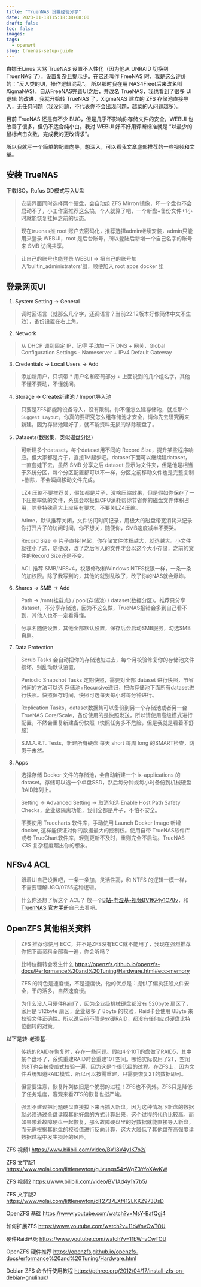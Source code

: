 ```yaml
---
title: "TruenNAS 设置经验分享"
date: 2023-01-18T15:18:38+08:00
draft: false
toc: false
images:
tags: 
  - openwrt
slug: truenas-setup-guide
---
```


白嫖王Linus 大骂 TrueNAS 设置不人性化（因为他从 UNRAID 切换到 TruenNAS 了），设置复杂且提示少。在它还叫作 FreeNAS 时，我是这么评价的：“反人类的UI，操作逻辑混乱”。 所以那时我在用 NAS4Free(后来改名叫 XigmaNAS)，自从FreeNAS完善UI之后，并改名 TrueNAS，我也看到了很多 UI逻辑 的改进，我就开始转 TrueNAS 了，XigmaNAS 建立的 ZFS 存储池直接导入，无任何问题（我没问题，不代表你不会出现问题，越菜的人问题越多）。

目前 TrueNAS 还是有不少 BUG，但是几乎不影响你存储文件的安全，WEBUI 也改善了很多，但仍不适合纯小白。我对 WEBUI 好不好用评断标准就是 “以最少的鼠标点击次数，完成我的更改请求”。

所以我就写一个简单的配置向导，想深入，可以看我文章底部推荐的一些视频和文章。

## 安装 TrueNAS
下载ISO，Rufus DD模式写入U盘

> 安装界面同时选择两个硬盘，会自动组 ZFS Mirror/镜像，坏一个盘也不会启动不了，小工作室推荐这么搞，个人就算了吧，一个新盘+备份文件+1小时就能恢复挂掉之前的状态。

> 现在truenas推 root 账户去密码化，推荐选择admin继续安装，admin只能用来登录 WEBUI，root 是后台账号，所以登陆后新增一个自己名字的账号来 SMB 访问共享。

> 让自己的账号也能登录 WEBUI -> 把自己的账号加入'builtin_administrators'组，顺便加入 root apps docker 组

## 登录网页UI

1. System Setting -> General
> 调时区语言（就那么几个字，还调语言？当前22.12版本好像简体中文不生效），备份设置在右上角。

2. Network
> 从 DHCP 调到固定 IP，记得 手动加一下 DNS + 网关，Global Configuration Settings - Nameserver + IPv4 Default Gateway

3. Credentials -> Local Users -> Add
> 添加新用户，只填带 * 用户名和密码部分 + 上面说到的几个组名字，其他不懂不要动，不懂就问。

4. Storage -> Create新建池 / Import导入池
> 只要是ZFS都能跨设备导入，没有限制。你不懂怎么建存储池，就点那个 `Suggest Layout`，你真的要研究怎么组存储池才安全，请你先去研究再来新建，因为存储池建好了，就不能资料无损的移除硬盘了。

5. Datasets(数据集，类似磁盘分区)
> 可新建多个dataset，每个dataset用不同的 Record Size，提升某些程序响应。但大家都是片子，直接1M起步吧。dataset下面可以继续建dataset，一直套娃下去，虽然 SMB 分享之后 dataset 显示为文件夹，但是他是相当于系统分区，每个分区配置都可以不一样，分区之前移动文件也是完整复制+删除，不会瞬间移动文件完成。

> LZ4 压缩不要推荐关，假如都是片子，没啥压缩效果，但是假如你保存了一下压缩率低的文件，系统会以极低CPU消耗帮你节省你的磁盘文件体积占用，除非特殊高大上应用有要求，不要关LZ4压缩。

> Atime，默认推荐关闭，文件访问时间记录，用极大的磁盘带宽消耗来记录你打开片子的访问时间，你不想关，随便你，SMB速度减半不要哭。

> Record Size -> 片子直接1M起，你存储文件体积越大，就选越大。小文件就往小了选，随便改，改了之后写入的文件才会以这个大小存储，之前的文件的Record Size还是不变。

> ACL 推荐 SMB/NFSv4，权限修改和Windows NTFS权限一样，一条一条的加权限。除了我写到的，其他的就别乱改了，改了你的NAS就会爆炸。

6. Shares -> SMB -> Add
> Path -> /mnt(挂载点) / pool(存储池) / dataset(数据分区)。推荐只分享 dataset，不分享存储池，因为不这么做，TrueNAS报错会多到自己看不到，其他人也不一定看得懂。

> 分享名随便设置，其他全部默认设置，保存后会启动SMB服务，勾选SMB自启。

7. Data Protection
> Scrub Tasks 会自动把你的存储池加进去，每个月校验修复你的存储池文件损坏，别乱动默认设置。

> Periodic Snapshot Tasks 定期快照，需要对全部 dataset 进行快照，节省时间的方法可以选 存储池+Recursive递归，把你存储池下面所有dataset进行快照。快照保存时间，快照可选每天每小时每分钟进行。

> Replication Tasks，dataset数据集可以备份到另一个存储池或者另一台TrueNAS Core/Scale，备份使用的是快照发送，所以请使用高级模式进行配置，不然会重复新建备份快照（快照任务多不危险，但是我就是看着不舒服）

> S.M.A.R.T. Tests，新建所有硬盘 每天 short 每周 long 的SMART检查，防患于未然。

8. Apps
> 选择存储 Docker 文件的存储池，会自动新建一个  ix-applications 的 dataset。存储可以选一个单盘SSD，然后每分钟或每小时备份到机械硬盘RAID阵列上。

> Setting -> Advanced Setting -> 取消勾选 Enable Host Path Safety Checks，企业级隔离功能，我们全都是片子，不怕不安全。

> 不要使用 Truecharts 软件库，手动使用 Launch Docker Image 新增 docker, 这样能保证对你的数据最大的控制权。使用自带 TrueNAS软件库 或者 TrueChart软件库，轻则更新不及时，重则完全不启动。TrueNAS K3S 复杂程度超出你的想象。

## NFSv4 ACL
> 跟着UI自己设置吧，一条一条加，灵活性高，和 NTFS 的逻辑一模一样，不需要理解UGO/0755这种逻辑。

> 什么你还想了解这个 ACL？ 放一个[B站-老湿基-视频BV1tG4y1C78v](https://www.bilibili.com/video/BV1tG4y1C78v/)，和[TruenNAS 官方手册](https://www.truenas.com/docs/scale/scaleuireference/storage/datasets/editaclscreens/#permissions-settings---advanced)自己去看吧。

## OpenZFS 其他相关资料

> ZFS 推荐你使用 ECC，并不是ZFS没有ECC就不能用了，我现在强烈推荐你把下面资料全部看一遍，你会听吗？

> 比特位翻转会发生什么 <https://openzfs.github.io/openzfs-docs/Performance%20and%20Tuning/Hardware.html#ecc-memory>

> ZFS 的特色是速度慢，不是速度快，他的优点是：提供了偏执狂般文件安全，干的活多，自然速度慢。

> 为什么没人用硬件Raid了，因为企业级机械硬盘都没有 520byte 扇区了，家用是 512byte 扇区，企业级多了 8byte 的校验，Raid卡会使用 8Byte 来校验文件正确性。所以说目前不管是软硬RAID，都没有任何应对硬盘比特位翻转的对策。

以下是转-老湿基-
> 传统的RAID在恢复时，存在一些问题。假如4个10T的盘做了RAID5，其中某个盘坏了，系统重建RAID时会重建10T空间。哪怕实际仅用了2T，空闲的8T也会被傻瓜式校验一遍，因为这是个很低级的过程。在ZFS上，因为文件系统知道RAID模式，所以可以按需重建，只需要恢复2T的数据即可。

> 但需要注意，恢复阵列依旧是个脆弱的过程！ZFS也不例外。ZFS只是降低了任务难度，客观来看ZFS的恢复也挺严峻。

> 强烈不建议把问题硬盘直接拔下来再插入新盘，因为这种情况下新盘的数据就必须通过全盘读取其他好盘的方式计算出来，这个过程的代价比较高。而如果带着故障硬盘一起恢复，那么故障硬盘里的好数据就能直接导入新盘，而无需根据其他盘的校验值进行反向计算，这大大降低了其他盘在高强度读数据过程中发生损坏的风险。


ZFS 视频1 <https://www.bilibili.com/video/BV18V4y1K7o2/>

ZFS 文字版1 <https://www.wolai.com/littlenewton/gJvungs54zWgZ3YfoXAvKW>

ZFS 视频2 <https://www.bilibili.com/video/BV1Ad4y1Y7b5/>

ZFS 文字版2 <https://www.wolai.com/littlenewton/dT2737LXf412LKKZ973DsD>

OpenZFS 基础 <https://www.youtube.com/watch?v=MsY-BafQgj4>

如何扩展ZFS <https://www.youtube.com/watch?v=11bWnvCwTOU>

硬件Raid已死 <https://www.youtube.com/watch?v=11bWnvCwTOU>

OpenZFS 硬件推荐 <https://openzfs.github.io/openzfs-docs/erformance%20and%20Tuning/Hardware.html>

Debian ZFS 命令行使用教程 <https://pthree.org/2012/04/17/install-zfs-on-debian-gnulinux/>


